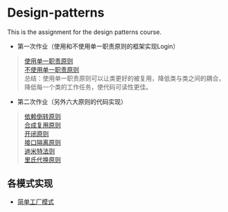 # Design-patterns
This is the assignment for the design patterns course.
- 第一次作业（使用和不使用单一职责原则的框架实现Login）
> [使用单一职责原则](https://github.com/lrffun/Design-patterns/tree/master/Login/src/Use_responsibility)<br>
> [不使用单一职责原则](https://github.com/lrffun/Design-patterns/blob/master/Login/src/Not_use_responsibility/Login.java)<br>
> 总结：使用单一职责原则可以让类更好的被复用，降低类与类之间的耦合，降低每一个类的工作任务，使代码可读性更佳。
- 第二次作业（另外六大原则的代码实现）
> [依赖倒转原则](https://github.com/lrffun/Design-patterns/tree/master/%E4%B8%83%E5%A4%A7%E5%8E%9F%E5%88%99/src/%E4%BE%9D%E8%B5%96%E5%80%92%E8%BD%AC%E5%8E%9F%E5%88%99)<br>
> [合成复用原则](https://github.com/lrffun/Design-patterns/tree/master/%E4%B8%83%E5%A4%A7%E5%8E%9F%E5%88%99/src/%E5%90%88%E6%88%90%E5%A4%8D%E7%94%A8%E5%8E%9F%E5%88%99)<br>
> [开闭原则](https://github.com/lrffun/Design-patterns/tree/master/%E4%B8%83%E5%A4%A7%E5%8E%9F%E5%88%99/src/%E5%BC%80%E9%97%AD%E5%8E%9F%E5%88%99)<br>
> [接口隔离原则](https://github.com/lrffun/Design-patterns/tree/master/%E4%B8%83%E5%A4%A7%E5%8E%9F%E5%88%99/src/%E6%8E%A5%E5%8F%A3%E9%9A%94%E7%A6%BB%E5%8E%9F%E5%88%99)<br>
> [迪米特法则](https://github.com/lrffun/Design-patterns/tree/master/%E4%B8%83%E5%A4%A7%E5%8E%9F%E5%88%99/src/%E8%BF%AA%E7%B1%B3%E7%89%B9%E6%B3%95%E5%88%99)<br>
> [里氏代换原则](https://github.com/lrffun/Design-patterns/tree/master/%E4%B8%83%E5%A4%A7%E5%8E%9F%E5%88%99/src/%E9%87%8C%E6%B0%8F%E4%BB%A3%E6%8D%A2%E5%8E%9F%E5%88%99)<br>
## 各模式实现
- [简单工厂模式](https://github.com/lrffun/Design-patterns/tree/master/%E7%AE%80%E5%8D%95%E5%B7%A5%E5%8E%82%E6%A8%A1%E5%BC%8F)
